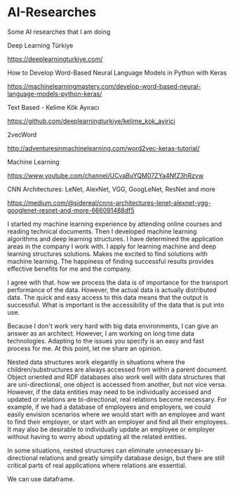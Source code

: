 # AI-Researches
Some AI researches that I am doing

Deep Learning Türkiye

https://deeplearningturkiye.com/ 

How to Develop Word-Based Neural Language Models in Python with Keras 

https://machinelearningmastery.com/develop-word-based-neural-language-models-python-keras/ 

Text Based - Kelime Kök Ayıracı

https://github.com/deeplearningturkiye/kelime_kok_ayirici 

2vecWord

http://adventuresinmachinelearning.com/word2vec-keras-tutorial/

Machine Learning 

https://www.youtube.com/channel/UCvaBuYQM07ZYa4NfZ3hRzvw 

CNN Architectures: LeNet, AlexNet, VGG, GoogLeNet, ResNet and more

https://medium.com/@sidereal/cnns-architectures-lenet-alexnet-vgg-googlenet-resnet-and-more-666091488df5 



I started my machine learning experience by attending online courses and reading technical documents. Then I developed machine learning algorithms and deep learning structures. I have determined the application areas in the company I work with. I apply for learning machine and deep learning structures solutions. Makes me excited to find solutions with machine learning. The happiness of finding successful results provides effective benefits for me and the company.




I agree with that. how we process the data is of importance for the transport performance of the data. However, the actual data is actually distributed data. The quick and easy access to this data means that the output is successful. What is important is the accessibility of the data that is put into use.


Because I don't work very hard with big data environments, I can give an answer as an architect. However, I am working on long time data technologies. Adapting to the issues you specify is an easy and fast process for me. At this point, let me share an opinion.

Nested data structures work elegantly in situations where the children/substructures are always accessed from within a parent document. Object oriented and RDF databases also work well with data structures that are uni-directional, one object is accessed from another, but not vice versa. However, if the data entities may need to be individually accessed and updated or relations are bi-directional, real relations become necessary. For example, if we had a database of employees and employers, we could easily envision scenarios where we would start with an employee and want to find their employer, or start with an employer and find all their employees. It may also be desirable to individually update an employee or employer without having to worry about updating all the related entities.

In some situations, nested structures can eliminate unnecessary bi-directional relations and greatly simplify database design, but there are still critical parts of real applications where relations are essential.

We can use dataframe.
